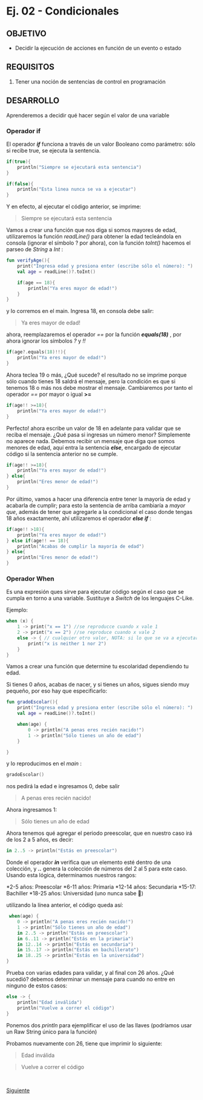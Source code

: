 # Ej. 02 - Condicionales

## OBJETIVO

- Decidir la ejecución de acciones en función de un evento o estado

## REQUISITOS

1. Tener una noción de sentencias de control en programación

## DESARROLLO

Aprenderemos a decidir qué hacer según el valor de una variable

### Operador if

El operador ***if*** funciona a través de un valor Booleano como parámetro: sólo si recibe true, se ejecuta la sentencia.

```kotlin
if(true){
    println("Siempre se ejecutará esta sentencia")
}

if(false){
    println("Esta linea nunca se va a ejecutar")
}
```

Y en efecto, al ejecutar el código anterior, se imprime:

> Siempre se ejecutará esta sentencia

Vamos a crear una función que nos diga si somos mayores de edad, utilizaremos la función *readLine()* para obtener la edad tecleándola en consola (ignorar el símbolo ? por ahora), con la función *toInt()* hacemos el parseo de *String* a *Int* :


```kotlin
fun verifyAge(){
    print("Ingresa edad y presiona enter (escribe sólo el número): ")
    val age = readLine()?.toInt()

    if(age == 18){
        println("Ya eres mayor de edad!")
    } 
}
```

y lo corremos en el main. Ingresa 18, en consola debe salir:

> Ya eres mayor de edad!

ahora, reemplazaremos el operador *==* por la función ***equals(18)*** , por ahora ignorar los símbolos *?* y *!!* 
```kotlin
if(age?.equals(18)!!){
    println("Ya eres mayor de edad!")
}
```

Ahora teclea 19 o más, ¿Qué sucede? el resultado no se imprime porque sólo cuando tienes 18 saldrá el mensaje, pero la condición es que 
si tenemos 18 o más nos debe mostrar el mensaje. Cambiaremos por tanto el operador *==* por mayor o igual **>=**

```kotlin
if(age!! >=18){
    println("Ya eres mayor de edad!")
}
```

Perfecto! ahora escribe un valor de 18 en adelante para validar que se reciba el mensaje. ¿Qué pasa si ingresas un número menor?
Simplemente no aparece nada. Debemos recibir un mensaje que diga que somos menores de edad, aquí entra la sentencia ***else***, encargado de ejecutar código si la sentencia anterior no se cumple.

```kotlin
if(age!! >=18){
    println("Ya eres mayor de edad!")
} else{
    println("Eres menor de edad!")
}
```

Por último, vamos a hacer una diferencia entre tener la mayoría de edad y acabarla de cumplir; para esto la sentencia de arriba cambiaría a *mayor que*, además de tener que agregarle a la condicional el caso donde tengas 18 años exactamente, ahí utilizaremos el operador ***else if*** :

```kotlin
if(age!! >18){
    println("Ya eres mayor de edad!")
} else if(age!! == 18){
    println("Acabas de cumplir la mayoría de edad")
} else{
    println("Eres menor de edad!")
}
```

### Operador When

Es una expresión ques sirve para ejecutar código según el caso que se cumpla en torno a una variable. Sustituye a *Switch* de los lenguajes C-Like.

Ejemplo:

```kotlin
when (x) {
    1 -> print("x == 1") //se reproducce cuando x vale 1
    2 -> print("x == 2") //se reproduce cuando x vale 2
    else -> { // cualquier otro valor, NOTA: si lo que se va a ejecutar lleva más de una línea de código, se encierra entre llaves 
        print("x is neither 1 nor 2")
    }
}
```

Vamos a crear una función que determine tu escolaridad dependiendo tu edad.

Si tienes 0 años, acabas de nacer, y si tienes un años, sigues siendo muy pequeño, por eso hay que especificarlo:

```kotlin
fun gradoEscolar(){
    print("Ingresa edad y presiona enter (escribe sólo el número): ")
    val age = readLine()?.toInt()

    when(age) {
        0 -> println("A penas eres recién nacido!")
        1 -> println("Sólo tienes un año de edad")
    }

}
```

y lo reproducimos en el *main* :

```kotlin
gradoEscolar()
```

nos pedirá la edad e ingresamos 0, debe salir 

>A penas eres recién nacido!

Ahora ingresamos 1: 

> Sólo tienes un año de edad

Ahora tenemos qué agregar el periodo preescolar, que en nuestro caso irá de los 2 a 5 años, es decir:

```kotlin
in 2..5 -> println("Estás en preescolar")
```

Donde el operador ***in*** verifica que un elemento esté dentro de una colección, y ***..*** genera la colección de números del 2 al 5 para este caso. Usando esta lógica, determinamos nuestros rangos:

*2-5 años: Preescolar
*6-11 años: Primaria
*12-14 años: Secundaria
*15-17: Bachiller
*18-25 años: Universidad (uno nunca sabe :thinking:)

utilizando la línea anterior, el código queda así:

```kotlin
 when(age) {
    0 -> println("A penas eres recién nacido!")
    1 -> println("Sólo tienes un año de edad")
    in 2..5 -> println("Estás en preescolar")
    in 6..11 -> println("Estás en la primaria")
    in 12..14 -> println("Estás en secundaria")
    in 15..17 -> println("Estás en bachillerato")
    in 18..25 -> println("Estás en la universidad")
}
```

Prueba con varias edades para validar, y al final con 26 años. ¿Qué sucedió? debemos determinar un mensaje para cuando no entre en ninguno de estos casos:

```kotlin
else -> {
    println("Edad inválida")
    println("Vuelve a correr el código")
}
```

Ponemos dos *println* para ejemplificar el uso de las llaves (podríamos usar un Raw String único para la función)


Probamos nuevamente con 26, tiene que imprimir lo siguiente:

> Edad inválida

> Vuelve a correr el código





</br>

[Siguiente](../Reto-02)
